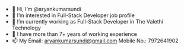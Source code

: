 - 👋 Hi, I’m @aryankumarsundi
- 👀 I’m interested in Full-Stack Developer job profile
- 🌱 I’m currently working as Full-Stack Developer in The Valethi Technology
- 💞️ I have more than 7+ years of working experience
- 📫 My Email: aryankumarsundi@gmail.com 
     Mobile No.: 7972641902
<!---
aryankumarsundi/aryankumarsundi is a ✨ special ✨ repository because its `README.md` (this file) appears on your GitHub profile.
You can click the Preview link to take a look at your changes.
--->
